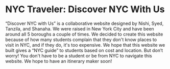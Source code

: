 # NYC Traveler: Discover NYC With Us
“Discover NYC with Us” is a collaborative website designed by Nishi, Syed, Tanzila, and Shanaha. 
We were raised in New York City and have been around all 5 boroughs a couple of times. 
We decided to create this website because of how many students complain that they don't know places to visit in NYC, and if they do, it's too expensive. We hope that this website we built gives a “NYC guide” to students based on cost and location. But don’t worry! You don't have to be a student or be from NYC to navigate this website. We hope to have an itinerary maker soon!
